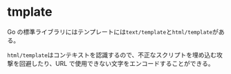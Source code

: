 # tmplate

Go の標準ライブラリにはテンプレートには`text/template`と`html/template`がある。

`html/template`はコンテキストを認識するので、不正なスクリプトを埋め込む攻撃を回避したり、URL で使用できない文字をエンコードすることができる。
